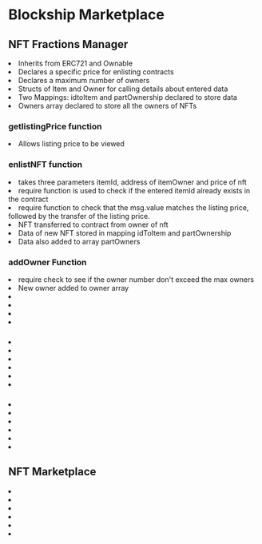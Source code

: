 # Blockship Marketplace

<h2>NFT Fractions Manager</h2>
<li>Inherits from ERC721 and Ownable
<li>Declares a specific price for enlisting contracts
<li>Declares a maximum number of owners
<li>Structs of Item and Owner for calling details about entered data
<li>Two Mappings: idtoItem and partOwnership declared to store data
<li>Owners array declared to store all the owners of NFTs

<h3>getlistingPrice function</h3>
<li>Allows listing price to be viewed

<h3>enlistNFT function</h3>
<li>takes three parameters itemId, address of itemOwner and price of nft
<li>require function is used to check if the entered itemId already exists in the contract
<li>require function to check that the msg.value matches the listing price, followed by the transfer of the listing price.
<li>NFT transferred to contract from owner of nft
<li>Data of new NFT stored in mapping idToItem and partOwnership
<li>Data also added to array partOwners
  
<h3>addOwner Function</h3>
<li>require check to see if the owner number don't exceed the max owners
<li>New owner added to owner array
<li>
<li>
<li>
<li>

<h3></h3>
<li>
<li>
<li>
<li>
<li>
<li>

<h3></h3>
<li>
<li>
<li>
<li>
<li>
<li>

  
<h2>NFT Marketplace</h2>
<li>
<li>
<li>
<li>
<li>
<li>
